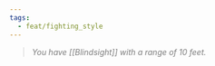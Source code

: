 ```yaml
---
tags:
  - feat/fighting_style
---
```

> *<span style="color:rgb(125, 125, 125)">You have [[Blindsight]] with a range of 10 feet.</span>*